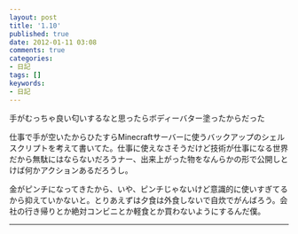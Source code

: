 ```yaml
---
layout: post
title: '1.10'
published: true
date: 2012-01-11 03:08
comments: true
categories:
- 日記
tags: []
keywords:
- 日記
---
```

手がむっちゃ良い匂いするなと思ったらボディーバター塗ったからだった

仕事で手が空いたからひたすらMinecraftサーバーに使うバックアップのシェルスクリプトを考えて書いてた。仕事に使えなさそうだけど技術が仕事になる世界だから無駄にはならないだろうナー、出来上がった物をなんらかの形で公開しとけば何かアクションあるだろうし。

金がピンチになってきたから、いや、ピンチじゃないけど意識的に使いすぎてるから抑えていかないと。とりあえずは夕食は外食しないで自炊でがんばろう。会社の行き帰りとか絶対コンビニとか軽食とか買わないようにするんだ僕。

---


